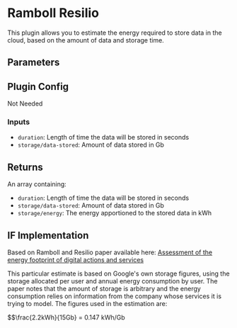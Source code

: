 
# Ramboll Resilio

This plugin allows you to estimate the energy required to store data in the cloud, based on the amount of data and storage time.

## Parameters

## Plugin Config

Not Needed

### Inputs

- `duration`: Length of time the data will be stored in seconds
- `storage/data-stored`: Amount of data stored in Gb

## Returns

An array containing:

- `duration`: Length of time the data will be stored in seconds
- `storage/data-stored`: Amount of data stored in Gb
- `storage/energy`: The energy apportioned to the stored data in kWh

## IF Implementation

Based on Ramboll and Resilio paper available here: [Assessment of the energy footprint of digital actions and services](https://op.europa.eu/en/publication-detail/-/publication/d3b6c0a1-1171-11ee-b12e-01aa75ed71a1)

This particular estimate is based on Google's own storage figures, using the storage allocated per user and annual energy consumption by user. The paper notes that the amount of storage is arbitrary and the energy consumption relies on information from the company whose services it is trying to model. The figures used in the estimation are:

$$\frac{2.2kWh}{15Gb} = 0.147 kWh/Gb

